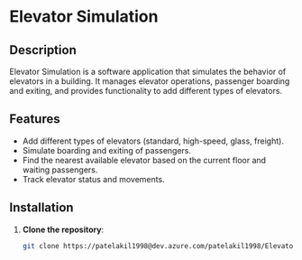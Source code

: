 # Elevator Simulation

## Description
Elevator Simulation is a software application that simulates the behavior of elevators in a building. It manages elevator operations, passenger boarding and exiting, and provides functionality to add different types of elevators.

## Features
- Add different types of elevators (standard, high-speed, glass, freight).
- Simulate boarding and exiting of passengers.
- Find the nearest available elevator based on the current floor and waiting passengers.
- Track elevator status and movements.

## Installation
1. **Clone the repository**:
   ```bash
   git clone https://patelakil1998@dev.azure.com/patelakil1998/ElevatorSimulationChallenge/_git/ElevatorSimulation
